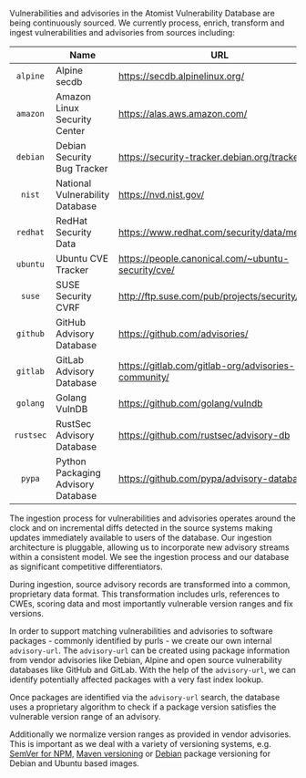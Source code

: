 Vulnerabilities and advisories in the Atomist Vulnerability Database are being continuously sourced. We currently process, enrich, transform and ingest vulnerabilities and advisories from sources including:

|  | Name | URL |
| :----: | ---- | --- |
| `alpine` | Alpine secdb | https://secdb.alpinelinux.org/ | 
| `amazon` | Amazon Linux Security Center | https://alas.aws.amazon.com/ |
| `debian` | Debian Security Bug Tracker | https://security-tracker.debian.org/tracker/ |
| `nist` | National Vulnerability Database | https://nvd.nist.gov/ |
| `redhat` | RedHat Security Data | https://www.redhat.com/security/data/metrics/ |
| `ubuntu` | Ubuntu CVE Tracker | https://people.canonical.com/~ubuntu-security/cve/ |
| `suse` | SUSE Security CVRF | http://ftp.suse.com/pub/projects/security/cvrf/ |
| `github` | GitHub Advisory Database | https://github.com/advisories/ |
| `gitlab` | GitLab Advisory Database | https://gitlab.com/gitlab-org/advisories-community/ |
| `golang` | Golang VulnDB | https://github.com/golang/vulndb |
| `rustsec` | RustSec Advisory Database | https://github.com/rustsec/advisory-db |
| `pypa` | Python Packaging Advisory Database | https://github.com/pypa/advisory-database |

The ingestion process for vulnerabilities and advisories operates around the clock and on incremental diffs detected in the source systems making updates immediately available to users of the database. Our ingestion architecture is pluggable, allowing us to incorporate new advisory streams within a consistent model. We see the ingestion process and our database as significant competitive differentiators.

During ingestion, source advisory records are transformed into a common, proprietary data format. This transformation includes urls, references to CWEs, scoring data and most importantly vulnerable version ranges and fix versions. 

In order to support matching vulnerabilities and advisories to software packages - commonly identified by purls - we create our own internal `advisory-url`. The `advisory-url` can be created using package information from vendor advisories like Debian, Alpine and open source vulnerability databases like GitHub and GitLab. With the help of the `advisory-url`, we can identify potentially affected packages with a very fast index lookup.

Once packages are identified via the `advisory-url` search, the database uses a proprietary algorithm to check if a package version satisfies the vulnerable version range of an advisory. 

Additionally we normalize version ranges as provided in vendor advisories. This is important as we deal with a variety of versioning systems, e.g. [SemVer for NPM,](https://github.com/npm/node-semver#ranges) [Maven versioning](https://maven.apache.org/pom.html#Dependency_Version_Requirement_Specification) or [Debian](https://www.debian.org/doc/debian-policy/ch-controlfields.html#version) package versioning for Debian and Ubuntu based images.
